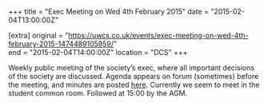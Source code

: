 +++
title = "Exec Meeting on Wed 4th February 2015"
date = "2015-02-04T13:00:00Z"

[extra]
original = "https://uwcs.co.uk/events/exec-meeting-on-wed-4th-february-2015-1474489105959/"    
end = "2015-02-04T14:00:00Z"
location = "DCS"
+++

Weekly public meeting of the society’s exec, where all important decisions of the society are discussed. Agenda appears on forum (sometimes) before the meeting, and minutes are posted [here](https://uwcs.co.uk/minutes/). Currently we seem to meet in the student common room. Followed at 15:00 by the AGM.

